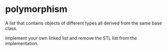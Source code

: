 # polymorphism
A list that contains objects of different types all derived from the same base class.

Implement your own linked list and remove the STL list from the implementation.
